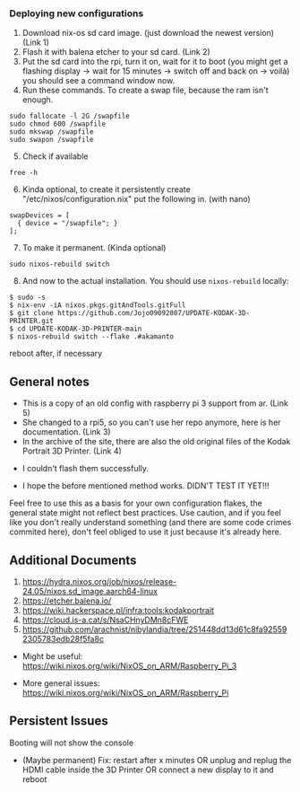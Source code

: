 ### Deploying new configurations
1. Download nix-os sd card image. (just download the newest version) (Link 1)
2. Flash it with balena etcher to your sd card. (Link 2)
3. Put the sd card into the rpi, turn it on, wait for it to boot (you might get a flashing display -> wait for 15 minutes -> switch off and back on -> voilà) you should see a command window now.
4. Run these commands. To create a swap file, because the ram isn't enough.
```
sudo fallocate -l 2G /swapfile
sudo chmod 600 /swapfile
sudo mkswap /swapfile
sudo swapon /swapfile
```
5. Check if available
```
free -h
```
6. Kinda optional, to create it persistently create "/etc/nixos/configuration.nix" put the following in. (with nano)
```
swapDevices = [
  { device = "/swapfile"; }
];
```
7. To make it permanent. (Kinda optional)
```
sudo nixos-rebuild switch
```
8. And now to the actual installation. You should use `nixos-rebuild` locally:
```
$ sudo -s
$ nix-env -iA nixos.pkgs.gitAndTools.gitFull
$ git clone https://github.com/Jojo09092007/UPDATE-KODAK-3D-PRINTER.git
$ cd UPDATE-KODAK-3D-PRINTER-main
$ nixos-rebuild switch --flake .#akamanto
```
reboot after, if necessary

## General notes
- This is a copy of an old config with raspberry pi 3 support from ar. (Link 5)
- She changed to a rpi5, so you can't use her repo anymore, here is her documentation. (Link 3)
- In the archive of the site, there are also the old original files of the Kodak Portrait 3D Printer. (Link 4)
* I couldn't flash them successfully.
- I hope the before mentioned method works. DIDN'T TEST IT YET!!!

Feel free to use this as a basis for your own configuration flakes, the general state might not reflect best
practices. Use caution, and if you feel like you don't really understand
something (and there are some code crimes commited here), don't feel obliged to
use it just because it's already here.

## Additional Documents
1. https://hydra.nixos.org/job/nixos/release-24.05/nixos.sd_image.aarch64-linux
2. https://etcher.balena.io/
3. https://wiki.hackerspace.pl/infra:tools:kodakportrait
4. https://cloud.is-a.cat/s/NsaCHnyDMn8cFWE
5. https://github.com/arachnist/nibylandia/tree/251448dd13d61c8fa925592305783edb28f5fa8c
- Might be useful: https://wiki.nixos.org/wiki/NixOS_on_ARM/Raspberry_Pi_3

- More general issues:
https://wiki.nixos.org/wiki/NixOS_on_ARM/Raspberry_Pi

## Persistent Issues
Booting will not show the console
- (Maybe permanent) Fix: restart after x minutes OR unplug and replug the HDMI cable inside the 3D Printer OR connect a new display to it and reboot


